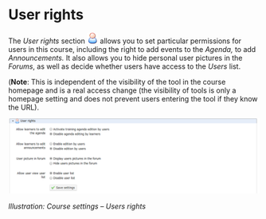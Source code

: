 # User rights

The _User rights_ section ![](../../.gitbook/assets/graphics325.png) allows you to set particular permissions for users in this course, including the right to add events to the _Agenda,_ to add _Announcements._ It also allows you to hide personal user pictures in the _Forums_, as well as decide whether users have access to the _Users_ list.

\(**Note**: This is independent of the visibility of the tool in the course homepage and is a real access change \(the visibility of tools is only a homepage setting and does not prevent users entering the tool if they know the URL\).

![](../../.gitbook/assets/images244.png)

_Illustration: Course settings – Users rights_

